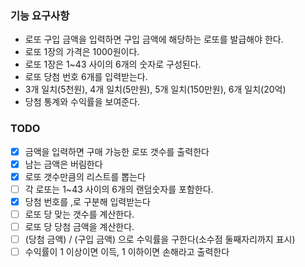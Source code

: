 ### 기능 요구사항
- 로또 구입 금액을 입력하면 구입 금액에 해당하는 로또를 발급해야 한다.  
- 로또 1장의 가격은 1000원이다.
- 로또 1장은 1~43 사이의 6개의 숫자로 구성된다.
- 로또 당첨 번호 6개를 입력받는다.
- 3개 일치(5천원), 4개 일치(5만원), 5개 일치(150만원), 6개 일치(20억)
- 당첨 통계와 수익률을 보여준다.


### TODO
- [x] 금액을 입력하면 구매 가능한 로또 갯수를 출력한다
- [x] 남는 금액은 버림한다
- [x] 로또 갯수만큼의 리스트를 뽑는다
- [ ] 각 로또는 1~43 사이의 6개의 랜덤숫자를 포함한다.
- [x] 당첨 번호를 ,로 구분해 입력받는다
- [ ] 로또 당 맞는 갯수를 계산한다.
- [ ] 로또 당 당첨 금액을 계산한다.
- [ ] (당첨 금액) / (구입 금액) 으로 수익률을 구한다(소수점 둘째자리까지 표시)
- [ ] 수익률이 1 이상이면 이득, 1 이하이면 손해라고 출력한다
